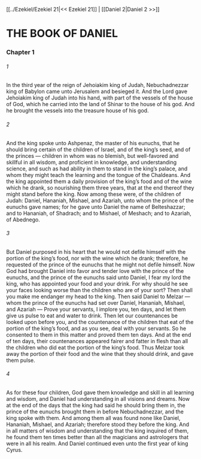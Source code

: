 [[../Ezekiel/Ezekiel 21|<< Ezekiel 21]]  |  [[Daniel 2|Daniel 2 >>]]

# THE BOOK OF DANIEL
### Chapter 1
###### 1
In the third year of the reign of Jehoiakim king of Judah, Nebuchadnezzar king of Babylon came unto Jerusalem and besieged it. And the Lord gave Jehoiakim king of Judah into his hand, with part of the vessels of the house of God, which he carried into the land of Shinar to the house of his god. And he brought the vessels into the treasure house of his god.

###### 2
And the king spoke unto Ashpenaz, the master of his eunuchs, that he should bring certain of the children of Israel, and of the king’s seed, and of the princes — children in whom was no blemish, but well-favored and skillful in all wisdom, and proficient in knowledge, and understanding science, and such as had ability in them to stand in the king’s palace, and whom they might teach the learning and the tongue of the Chaldeans. And the king appointed them a daily provision of the king’s food and of the wine which he drank, so nourishing them three years, that at the end thereof they might stand before the king. Now among these were, of the children of Judah: Daniel, Hananiah, Mishael, and Azariah, unto whom the prince of the eunuchs gave names; for he gave unto Daniel the name of Belteshazzar; and to Hananiah, of Shadrach; and to Mishael, of Meshach; and to Azariah, of Abednego.

###### 3
But Daniel purposed in his heart that he would not defile himself with the portion of the king’s food, nor with the wine which he drank; therefore, he requested of the prince of the eunuchs that he might not defile himself. Now God had brought Daniel into favor and tender love with the prince of the eunuchs, and the prince of the eunuchs said unto Daniel, I fear my lord the king, who has appointed your food and your drink. For why should he see your faces looking worse than the children who are of your sort? Then shall you make me endanger my head to the king. Then said Daniel to Melzar — whom the prince of the eunuchs had set over Daniel, Hananiah, Mishael, and Azariah — Prove your servants, I implore you, ten days, and let them give us pulse to eat and water to drink. Then let our countenances be looked upon before you, and the countenance of the children that eat of the portion of the king’s food, and as you see, deal with your servants. So he consented to them in this matter and proved them ten days. And at the end of ten days, their countenances appeared fairer and fatter in flesh than all the children who did eat the portion of the king’s food. Thus Melzar took away the portion of their food and the wine that they should drink, and gave them pulse.

###### 4
As for these four children, God gave them knowledge and skill in all learning and wisdom, and Daniel had understanding in all visions and dreams. Now at the end of the days that the king had said he should bring them in, the prince of the eunuchs brought them in before Nebuchadnezzar, and the king spoke with them. And among them all was found none like Daniel, Hananiah, Mishael, and Azariah; therefore stood they before the king. And in all matters of wisdom and understanding that the king inquired of them, he found them ten times better than all the magicians and astrologers that were in all his realm. And Daniel continued even unto the first year of king Cyrus.